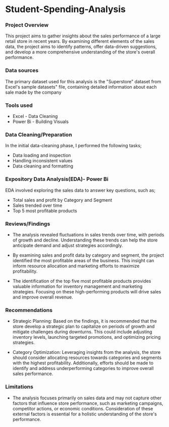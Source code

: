 # Student-Spending-Analysis

### Project Overview

This project aims to gather insights about the sales performance of a large retail store in recent years. By examining different elements of the sales data, the project aims to identify patterns, offer data-driven suggestions, and develop a more comprehensive understanding of the store's overall performance. 

### Data sources

The primary dataset used for this analysis is the "Superstore" dataset from Excel's sample datasets" file, containing detailed information about each sale made by the company

### Tools used
- Excel - Data Cleaning 
- Power Bi - Building Visuals


### Data Cleaning/Preparation
In the initial data-cleaning phase, I performed the following tasks;
- Data loading and inspection
- Handling inconsistent values
- Data cleaning and formatting


### Expository Data Analysis(EDA)- Power Bi
EDA involved exploring the sales data to answer key questions, such as;

- Total sales and profit by Category and Segment
- Sales trended over time  
- Top 5 most profitable products
  



### Reviews/Findings

- The analysis revealed fluctuations in sales trends over time, with periods of growth and decline. Understanding these trends can help the store anticipate demand and adjust strategies accordingly.

- By examining sales and profit data by category and segment, the project identified the most profitable areas of the business. This insight can inform resource allocation and marketing efforts to maximize profitability.

- The identification of the top five most profitable products provides valuable information for inventory management and marketing strategies. Focusing on these high-performing products will drive sales and improve overall revenue.

### Recommendations

- Strategic Planning: Based on the findings, it is recommended that the store develop a strategic plan to capitalize on periods of growth and mitigate challenges during downturns. This could include adjusting inventory levels, launching targeted promotions, and optimizing pricing strategies.

- Category Optimization: Leveraging insights from the analysis, the store should consider allocating resources towards categories and segments with the highest profitability. Additionally, efforts should be made to identify and address underperforming categories to improve overall sales performance.

### Limitations

- The analysis focuses primarily on sales data and may not capture other factors that influence store performance, such as marketing campaigns, competitor actions, or economic conditions. Consideration of these external factors is essential for a holistic understanding of the store's performance.




